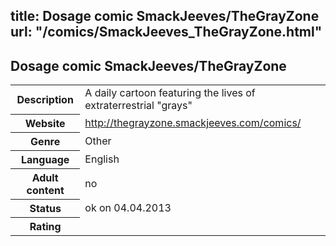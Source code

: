 title: Dosage comic SmackJeeves/TheGrayZone
url: "/comics/SmackJeeves_TheGrayZone.html"
---
Dosage comic SmackJeeves/TheGrayZone
-----------------------------------------

<table class="comicinfo">
<tr>
<th>Description</th><td>A daily cartoon featuring the lives of extraterrestrial &quot;grays&quot;</td>
</tr>
<tr>
<th>Website</th><td><a href="http://thegrayzone.smackjeeves.com/comics/">http://thegrayzone.smackjeeves.com/comics/</a></td>
</tr>
<tr>
<th>Genre</th><td>Other</td>
</tr>
<tr>
<th>Language</th><td>English</td>
</tr>
<tr>
<th>Adult content</th><td>no</td>
</tr>
<tr>
<th>Status</th><td>ok on 04.04.2013</td>
</tr>
<tr>
<th>Rating</th><td><div class="g-plusone" data-size="standard" data-annotation="bubble"
 data-href="http://thegrayzone.smackjeeves.com/comics/"></div></td>
</tr>
</table>
<script type="text/javascript">
  (function() {
    var po = document.createElement('script'); po.type = 'text/javascript'; po.async = true;
    po.src = 'https://apis.google.com/js/plusone.js';
    var s = document.getElementsByTagName('script')[0]; s.parentNode.insertBefore(po, s);
  })();
</script>
